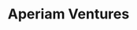---
layout: firm_page
title: "Aperiam Ventures"
id: "aperiam.vc"
permalink: "/aperiamventuresaperiam.vc/"
website: "https://www.aperiam.vc"
offices: "New York (United States)"
investment_stages: "Seed, Series A"
portfolio_companies: "Adelaide Platforms, Amino Payments, Anoki.tv AI, ArcSpan Platforms, Audience Town Analytics, Audigent, Beyond Ordinary, Blutag AI, Bonbon Technologies, Boostr, BroadLAB, Captain, Cargo, Chalice AI, Make It Clean.IO, Clinch AI, Cultivate, Discern, Distributed Media Lab, Downstream Impact, Encantos Media, Fiducia, Front Office Sports, FxM, Gigi, Gravy Analytics, Handraise AI, Hudson Mx, ID5, Improvado, Instalily AI, Instreamatic, Iris.TV, Kevel, Key Data, Konduit, Liftlab, LightboxTV, Limespot, MadTech, Market, Marketecture, Marpipe AI, Memorable, Memorandum, Narrative I/O, Neutronian, Nth Party, Octane11, Octopus Interactive, Picnic, PilotDesk AI, Poool, Predictable AI, Prescient AI, Recess.IS, RedCircle, Rembrand AI, Rill, Roq.ad, Scope3, Scrollmark AI, Shopsense AI, Shotzr, Sincera, Snow Owl AI, Spaceback, SWYM AI, Symitri, Taiv, Telly, Thunder, Transmit.Live, Truedata, Tvision Insights, tvScientific, Ultra Rev, Ureeka, Wallaroo Labs, Westock, Yobi, Zeotap"
portfolio_link: "https://www.aperiam.vc/investment"
investment_markets: "Advertising, Marketing"
founded_year: "2018"
description: "Aperiam Ventures is a venture firm focused on advertising technology. They actively engage with portfolio companies, providing strategic guidance and access to their extensive network. Their investment strategy prioritizes repeat entrepreneurs and next-generation talent in key ad tech categories."
linkedin: "https://linkedin.com/company/aperiamventures"
twitter: "https://twitter.com/aperiamventures"
instagram: ""
team_page: "https://www.aperiam.vc/team"
investor_type: "Venture Capital"
crunchbase: "https://www.crunchbase.com/organization/mathcapital"
pitchbook: "https://pitchbook.com/profiles/investor/223857-37"

# SEO Optimization
meta_title: "Aperiam Ventures - VC Firm - projectstartups.com"
meta_description: "Aperiam Ventures, Aperiam Ventures is a venture firm focused on advertising technology. They actively engage with portfolio companies, providing strategic guidance and ..."
meta_keywords: "Aperiam Ventures, Advertising, Marketing, VC firm, venture capital, startup investor, projectstartups.com"
canonical_url: "https://vc.projectstartups.com/aperiamventuresaperiam.vc/"
---